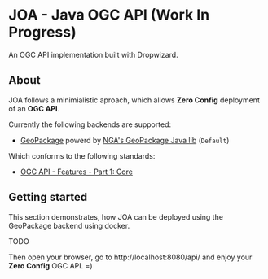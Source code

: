 # JOA - Java OGC API (Work In Progress)

An OGC API implementation built with Dropwizard.

## About

JOA follows a minimialistic aproach, which allows **Zero Config** deployment of an **OGC API**.

Currently the following backends are supported:

- [GeoPackage](https://www.geopackage.org/) powerd by [NGA's GeoPackage Java lib](https://github.com/ngageoint/geopackage-java) (`Default`)

Which conforms to the following standards:

- [OGC API - Features - Part 1: Core](http://docs.opengeospatial.org/is/17-069r3/17-069r3.html)

## Getting started

This section demonstrates, how JOA can be deployed using the GeoPackage backend using docker.

TODO

Then open your browser, go to http://localhost:8080/api/ and enjoy your **Zero Config** OGC API. =)

